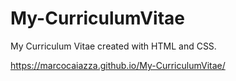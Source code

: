 # My-CurriculumVitae

My Curriculum Vitae created with HTML and CSS.


https://marcocaiazza.github.io/My-CurriculumVitae/
